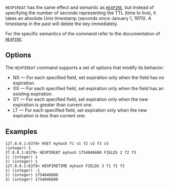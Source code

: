 `HEXPIREAT` has the same effect and semantic as [`HEXPIRE`](hexpire.md), but instead of
specifying the number of seconds representing the TTL (time to live), it takes
an absolute Unix timestamp (seconds since January 1, 1970). A
timestamp in the past will delete the key immediately.

For the specific semantics of the command refer to the documentation of
[`HEXPIRE`](hexpire.md).

## Options

The `HEXPIREAT` command supports a set of options that modify its behavior:

* NX — For each specified field, set expiration only when the field has no expiration.
* XX — For each specified field, set expiration only when the field has an existing expiration.
* GT — For each specified field, set expiration only when the new expiration is greater than current one.
* LT — For each specified field, set expiration only when the new expiration is less than current one.

## Examples

```
127.0.0.1:6379> HSET myhash f1 v1 f2 v2 f3 v3
(integer) 3
27.0.0.1:6379> HEXPIREAT myhash 1754846600 FIELDS 2 f2 f3
1) (integer) 1
2) (integer) 1
127.0.0.1:6379> HEXPIRETIME myhash FIELDS 3 f1 f2 f3
1) (integer) -1
2) (integer) 1754846600
3) (integer) 1754846600
```
